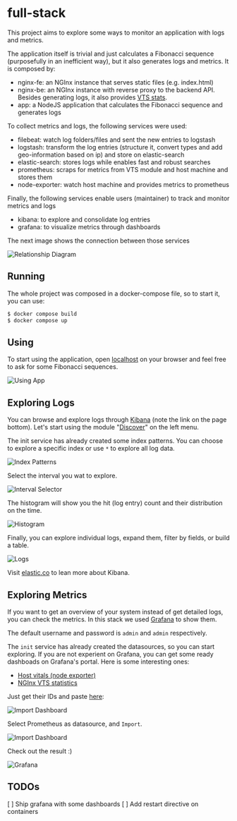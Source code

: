 # full-stack

This project aims to explore some ways to monitor an application with logs and metrics.

The application itself is trivial and just calculates a Fibonacci sequence (purposefully in an inefficient way), but it also generates logs and metrics. It is composed by:

* nginx-fe: an NGInx instance that serves static files (e.g. index.html)
* nginx-be: an NGInx instance with reverse proxy to the backend API. Besides generating logs, it also provides [VTS stats](https://github.com/vozlt/nginx-module-vts).
* app: a NodeJS application that calculates the Fibonacci sequence and generates logs

To collect metrics and logs, the following services were used:

* filebeat: watch log folders/files and sent the new entries to logstash
* logstash: transform the log entries (structure it, convert types and add geo-information based on ip) and store on elastic-search
* elastic-search: stores logs while enables fast and robust searches
* prometheus: scraps for metrics from VTS module and host machine and stores them
* node-exporter: watch host machine and provides metrics to prometheus

Finally, the following services enable users (maintainer) to track and monitor metrics and logs

* kibana: to explore and consolidate log entries
* grafana: to visualize metrics through dashboards

The next image shows the connection between those services

![Relationship Diagram](docs/relationship.excalidraw.png)

## Running

The whole project was composed in a docker-compose file, so to start it, you can use:

```bash
$ docker compose build
$ docker compose up
```

## Using

To start using the application, open [localhost](http://localhost) on your browser and feel free to ask for some Fibonacci sequences.

![Using App](docs/using-app.gif)

## Exploring Logs

You can browse and explore logs through [Kibana](http://localhost:5601) (note the link on the page bottom). Let's start using the module "[Discover](http://localhost:5601/app/discover)" on the left menu.

The init service has already created some index patterns. You can choose to explore a specific index or use `*` to explore all log data.

![Index Patterns](docs/index-patterns.png)

Select the interval you wat to explore.

![Interval Selector](docs/interval-selection.png)

The histogram will show you the hit (log entry) count and their distribution on the time.

![Histogram](docs/histogram.png)

Finally, you can explore individual logs, expand them, filter by fields, or build a table.

![Logs](docs/logs.png)

Visit [elastic.co](https://www.elastic.co/) to lean more about Kibana.

## Exploring Metrics

If you want to get an overview of your system instead of get detailed logs, you can check the metrics. In this stack we used [Grafana](http://localhost:3000) to show them.

The default username and password is `admin` and `admin` respectively.

The `init` service has already created the datasources, so you can start exploring. If you are not experient on Grafana, you can get some ready dashboads on Grafana's portal. Here is some interesting ones:

* [Host vitals (node exporter)](https://grafana.com/grafana/dashboards/1860-node-exporter-full/)
* [NGInx VTS statistics](https://grafana.com/grafana/dashboards/14824-nginx-vts-stats/)

Just get their IDs and paste [here](http://localhost:3000/dashboard/import):

![Import Dashboard](docs/import-dashboard.png)

Select Prometheus as datasource, and `Import`.

![Import Dashboard](docs/import-dashboard-2.png)

Check out the result :)

![Grafana](docs/grafana.png)

## TODOs
[ ] Ship grafana with some dashboards
[ ] Add restart directive on containers